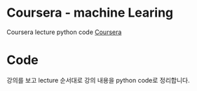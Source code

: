 # Coursera - machine Learing  
 Coursera lecture python code
 [Coursera](https://www.coursera.org)
 
 # Code
 강의를 보고 lecture 순서대로 강의 내용을 python code로 정리합니다.
 
 
 
